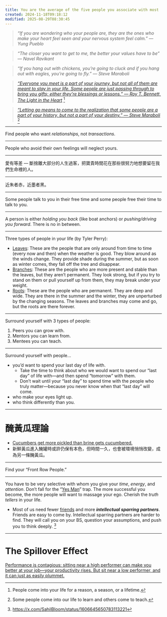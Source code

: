 ```yaml
---
title: You are the average of the five people you associate with most
created: 2024-11-18T09:18:12
modified: 2025-08-29T08:30:45
---
```


> _“If you are wondering who your people are, they are the ones who make your heart feel seen and your nervous system feel calm.” — Yung Pueblo_

> _“The closer you want to get to me, the better your values have to be” — Navel Ravikant_

> _“If you hang out with chickens, you’re going to cluck and if you hang out with eagles, you’re going to fly.” — Steve Maraboli_

> _[“Everyone you meet is a part of your journey, but not all of them are meant to stay in your life. Some people are just passing through to bring you gifts; either they're blessings or lessons.” — Roy T. Bennett, The Light in the Heart](https://www.goodreads.com/quotes/7929987-everyone-you-meet-is-a-part-of-your-journey-but)_ [^1]

> _[“Letting go means to come to the realization that some people are a part of your history, but not a part of your destiny.” — Steve Maraboli](https://www.goodreads.com/quotes/525097-letting-go-means-to-come-to-the-realization-that-some)_ [^2]

---

Find people who want _relationships_, not _transactions_.

---

People who avoid their own feelings will neglect yours.

---

愛有等差 — 斷捨離大部分的人生過客，把寶貴時間花在那些很努力地想要留在我們生命裡的人。

---

近朱者赤，近墨者黑。

---

Some people talk to you in their free time and some people free their time to talk to you.

---

A person is either _holding you back_ (like boat anchors) or _pushing/driving you forward_. There is no in between.

---

Three types of people in your life (by Tyler Perry):

* <u>Leaves</u>: These are the people that are only around from time to time (every now and then) when the weather is good. They blow around as the winds change. They provide shade during the summer, but as soon as winter comes, they fall off the tree and disappear.
* <u>Branches</u>: These are the people who are more present and stable than the leaves, but they aren’t permanent. They look strong, but if you try to stand on them or pull yourself up from them, they may break under your weight.
* <u>Roots</u>: These are the people who are permanent. They are deep and wide. They are there in the summer and the winter, they are unperturbed by the changing seasons. The leaves and branches may come and go, but the roots are there forever.

---

Surround yourself with 3 types of people:

1. Peers you can grow with.
2. Mentors you can learn from.
3. Mentees you can teach.

---

Surround yourself with people…

* you’d want to spend your last day of life with.
	* Take the time to think about who we would want to spend our “last day” of life with—and then spend “tomorrow” with them.
	* Don’t wait until your “last day” to spend time with the people who truly matter—because you never know when that “last day” will come.
* who make your eyes light up.
* who think differently than you.

---

# 醃黃瓜理論

* [Cucumbers get more pickled than brine gets cucumbered.](https://www.darencademy.com/article/view/id/16913)
* 新鮮黃瓜進入醃罐時或許仍保有本色，但時間一久，也會被環境悄悄改變，成為另一條醃黃瓜。

---

Find your “Front Row People.”

---

You have to be very selective with whom you give your _time_, _energy_, and _attention_. Don’t fall for the “[Yes Man](if-it-isnt-fuck-yes-then-its-clear-no-thank-you.md)” trap. The more successful you become, the more people will want to massage your ego. Cherish the _truth tellers_ in your life.

* Most of us need fewer [friends](a-friend-to-all-is-a-friend-to-none.md) and more **_intellectual sparring partners_**. Friends are easy to come by. Intellectual sparring partners are harder to find. They will call you on your BS, question your assumptions, and push you to think deeply. [^3]

---

# The Spillover Effect

[Performance is contagious: sitting near a high performer can make you better at your job—your productivity rises. But sit near a low performer, and it can just as easily plummet.](https://insight.kellogg.northwestern.edu/article/sitting-near-a-high-performer-can-make-you-better-at-your-job)

[^1]: People come into your life for a reason, a season, or a lifetime.
[^2]: Some people come into our life to learn and others come to teach.
[^3]: <https://x.com/SahilBloom/status/1606645650783113221>
